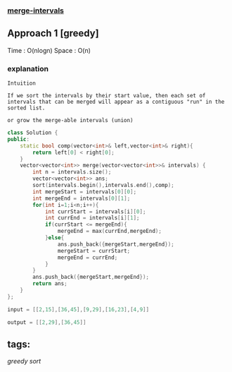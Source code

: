 ### [merge-intervals](https://leetcode.com/problems/merge-intervals/)

## Approach 1 [greedy]

Time : O(nlogn)
Space : O(n)

### explanation
```
Intuition

If we sort the intervals by their start value, then each set of intervals that can be merged will appear as a contiguous "run" in the sorted list.

or grow the merge-able intervals (union)

```

```cpp
class Solution {
public:
    static bool comp(vector<int>& left,vector<int>& right){
        return left[0] < right[0];
    }
    vector<vector<int>> merge(vector<vector<int>>& intervals) {
        int n = intervals.size();    
        vector<vector<int>> ans;
        sort(intervals.begin(),intervals.end(),comp);
        int mergeStart = intervals[0][0];
        int mergeEnd = intervals[0][1];
        for(int i=1;i<n;i++){
            int currStart = intervals[i][0];
            int currEnd = intervals[i][1];
            if(currStart <= mergeEnd){
                mergeEnd = max(currEnd,mergeEnd);
            }else{
                ans.push_back({mergeStart,mergeEnd});
                mergeStart = currStart;
                mergeEnd = currEnd;
            }
        }
        ans.push_back({mergeStart,mergeEnd});
        return ans;
    }
};
``` 

```cpp
input = [[2,15],[36,45],[9,29],[16,23],[4,9]]

output = [[2,29],[36,45]]
```


## tags:
$greedy$
$sort$
